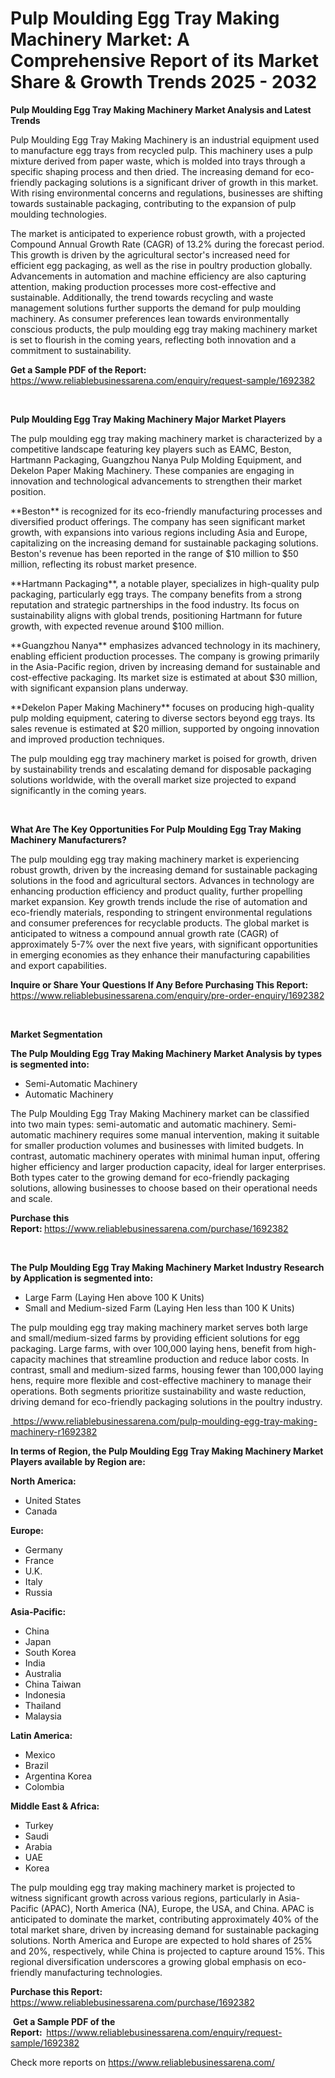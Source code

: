 <p><h1>Pulp Moulding Egg Tray Making Machinery Market: A Comprehensive Report of its Market Share & Growth Trends 2025 - 2032</h1></p><p><strong>Pulp Moulding Egg Tray Making Machinery Market Analysis and Latest Trends</strong></p>
<p><p>Pulp Moulding Egg Tray Making Machinery is an industrial equipment used to manufacture egg trays from recycled pulp. This machinery uses a pulp mixture derived from paper waste, which is molded into trays through a specific shaping process and then dried. The increasing demand for eco-friendly packaging solutions is a significant driver of growth in this market. With rising environmental concerns and regulations, businesses are shifting towards sustainable packaging, contributing to the expansion of pulp moulding technologies.</p><p>The market is anticipated to experience robust growth, with a projected Compound Annual Growth Rate (CAGR) of 13.2% during the forecast period. This growth is driven by the agricultural sector's increased need for efficient egg packaging, as well as the rise in poultry production globally. Advancements in automation and machine efficiency are also capturing attention, making production processes more cost-effective and sustainable. Additionally, the trend towards recycling and waste management solutions further supports the demand for pulp moulding machinery. As consumer preferences lean towards environmentally conscious products, the pulp moulding egg tray making machinery market is set to flourish in the coming years, reflecting both innovation and a commitment to sustainability.</p></p>
<p><strong>Get a Sample PDF of the Report:&nbsp;</strong> <a href="https://www.reliablebusinessarena.com/enquiry/request-sample/1692382?utm_campaign=3314&utm_medium=2&utm_source=Github&utm_content=ia&utm_term=27032025&utm_id=pulp-moulding-egg-tray-making-machinery">https://www.reliablebusinessarena.com/enquiry/request-sample/1692382</a></p>
<p>&nbsp;</p>
<p><strong>Pulp Moulding Egg Tray Making Machinery Major Market Players</strong></p>
<p><p>The pulp moulding egg tray making machinery market is characterized by a competitive landscape featuring key players such as EAMC, Beston, Hartmann Packaging, Guangzhou Nanya Pulp Molding Equipment, and Dekelon Paper Making Machinery. These companies are engaging in innovation and technological advancements to strengthen their market position.</p><p>**Beston** is recognized for its eco-friendly manufacturing processes and diversified product offerings. The company has seen significant market growth, with expansions into various regions including Asia and Europe, capitalizing on the increasing demand for sustainable packaging solutions. Beston's revenue has been reported in the range of $10 million to $50 million, reflecting its robust market presence.</p><p>**Hartmann Packaging**, a notable player, specializes in high-quality pulp packaging, particularly egg trays. The company benefits from a strong reputation and strategic partnerships in the food industry. Its focus on sustainability aligns with global trends, positioning Hartmann for future growth, with expected revenue around $100 million.</p><p>**Guangzhou Nanya** emphasizes advanced technology in its machinery, enabling efficient production processes. The company is growing primarily in the Asia-Pacific region, driven by increasing demand for sustainable and cost-effective packaging. Its market size is estimated at about $30 million, with significant expansion plans underway.</p><p>**Dekelon Paper Making Machinery** focuses on producing high-quality pulp molding equipment, catering to diverse sectors beyond egg trays. Its sales revenue is estimated at $20 million, supported by ongoing innovation and improved production techniques.</p><p>The pulp moulding egg tray machinery market is poised for growth, driven by sustainability trends and escalating demand for disposable packaging solutions worldwide, with the overall market size projected to expand significantly in the coming years.</p></p>
<p>&nbsp;</p>
<p><strong>What Are The Key Opportunities For Pulp Moulding Egg Tray Making Machinery Manufacturers?</strong></p>
<p><p>The pulp moulding egg tray making machinery market is experiencing robust growth, driven by the increasing demand for sustainable packaging solutions in the food and agricultural sectors. Advances in technology are enhancing production efficiency and product quality, further propelling market expansion. Key growth trends include the rise of automation and eco-friendly materials, responding to stringent environmental regulations and consumer preferences for recyclable products. The global market is anticipated to witness a compound annual growth rate (CAGR) of approximately 5-7% over the next five years, with significant opportunities in emerging economies as they enhance their manufacturing capabilities and export capabilities.</p></p>
<p><strong>Inquire or Share Your Questions If Any Before Purchasing This Report:</strong> <a href="https://www.reliablebusinessarena.com/enquiry/pre-order-enquiry/1692382?utm_campaign=3314&utm_medium=2&utm_source=Github&utm_content=ia&utm_term=27032025&utm_id=pulp-moulding-egg-tray-making-machinery">https://www.reliablebusinessarena.com/enquiry/pre-order-enquiry/1692382</a></p>
<p>&nbsp;</p>
<p><strong>Market Segmentation</strong></p>
<p><strong>The Pulp Moulding Egg Tray Making Machinery Market Analysis by types is segmented into:</strong></p>
<p><ul><li>Semi-Automatic Machinery</li><li>Automatic Machinery</li></ul></p>
<p><p>The Pulp Moulding Egg Tray Making Machinery market can be classified into two main types: semi-automatic and automatic machinery. Semi-automatic machinery requires some manual intervention, making it suitable for smaller production volumes and businesses with limited budgets. In contrast, automatic machinery operates with minimal human input, offering higher efficiency and larger production capacity, ideal for larger enterprises. Both types cater to the growing demand for eco-friendly packaging solutions, allowing businesses to choose based on their operational needs and scale.</p></p>
<p><strong>Purchase this Report:&nbsp;</strong><a href="https://www.reliablebusinessarena.com/purchase/1692382?utm_campaign=3314&utm_medium=2&utm_source=Github&utm_content=ia&utm_term=27032025&utm_id=pulp-moulding-egg-tray-making-machinery">https://www.reliablebusinessarena.com/purchase/1692382</a></p>
<p>&nbsp;</p>
<p><strong>The Pulp Moulding Egg Tray Making Machinery Market Industry Research by Application is segmented into:</strong></p>
<p><ul><li>Large Farm (Laying Hen above 100 K Units)</li><li>Small and Medium-sized Farm (Laying Hen less than 100 K Units)</li></ul></p>
<p><p>The pulp moulding egg tray making machinery market serves both large and small/medium-sized farms by providing efficient solutions for egg packaging. Large farms, with over 100,000 laying hens, benefit from high-capacity machines that streamline production and reduce labor costs. In contrast, small and medium-sized farms, housing fewer than 100,000 laying hens, require more flexible and cost-effective machinery to manage their operations. Both segments prioritize sustainability and waste reduction, driving demand for eco-friendly packaging solutions in the poultry industry.</p></p>
<p><a href="https://www.reliablebusinessarena.com/pulp-moulding-egg-tray-making-machinery-r1692382?utm_campaign=3314&utm_medium=2&utm_source=Github&utm_content=ia&utm_term=27032025&utm_id=pulp-moulding-egg-tray-making-machinery">&nbsp;https://www.reliablebusinessarena.com/pulp-moulding-egg-tray-making-machinery-r1692382</a></p>
<p><strong>In terms of Region, the Pulp Moulding Egg Tray Making Machinery Market Players available by Region are:</strong></p>
<p>
    <p> <strong> North America: </strong>
        <ul>
            <li>United States</li>
            <li>Canada</li>
        </ul>
        </p> 
    <p> <strong> Europe: </strong>
        <ul>
            <li>Germany</li>
            <li>France</li>
            <li>U.K.</li>
            <li>Italy</li>
            <li>Russia</li>
        </ul>
        </p> 
    <p> <strong> Asia-Pacific: </strong>
        <ul>
            <li>China</li>
            <li>Japan</li>
            <li>South Korea</li>
            <li>India</li>
            <li>Australia</li>
            <li>China Taiwan</li>
            <li>Indonesia</li>
            <li>Thailand</li>
            <li>Malaysia</li>
        </ul>
        </p> 
    <p> <strong> Latin America: </strong>
        <ul>
            <li>Mexico</li>
            <li>Brazil</li>
            <li>Argentina Korea</li>
            <li>Colombia</li>
        </ul>
        </p> 
    <p> <strong> Middle East & Africa: </strong>
        <ul>
            <li>Turkey</li>
            <li>Saudi</li>
            <li>Arabia</li>
            <li>UAE</li>
            <li>Korea</li>
        </ul>
    </p>
    </p>
<p><p>The pulp moulding egg tray making machinery market is projected to witness significant growth across various regions, particularly in Asia-Pacific (APAC), North America (NA), Europe, the USA, and China. APAC is anticipated to dominate the market, contributing approximately 40% of the total market share, driven by increasing demand for sustainable packaging solutions. North America and Europe are expected to hold shares of 25% and 20%, respectively, while China is projected to capture around 15%. This regional diversification underscores a growing global emphasis on eco-friendly manufacturing technologies.</p></p>
<p><strong>Purchase this Report: </strong><a href="https://www.reliablebusinessarena.com/purchase/1692382?utm_campaign=3314&utm_medium=2&utm_source=Github&utm_content=ia&utm_term=27032025&utm_id=pulp-moulding-egg-tray-making-machinery">https://www.reliablebusinessarena.com/purchase/1692382</a></p>
<p>&nbsp;<strong>Get a Sample PDF of the Report:&nbsp;&nbsp;</strong><a href="https://www.reliablebusinessarena.com/enquiry/request-sample/1692382?utm_campaign=3314&utm_medium=2&utm_source=Github&utm_content=ia&utm_term=27032025&utm_id=pulp-moulding-egg-tray-making-machinery">https://www.reliablebusinessarena.com/enquiry/request-sample/1692382</a></p>
<p><strong></strong></p>
<p>Check more reports on <a href="https://www.reliablebusinessarena.com/?utm_campaign=3314&utm_medium=2&utm_source=Github&utm_content=ia&utm_term=27032025&utm_id=pulp-moulding-egg-tray-making-machinery">https://www.reliablebusinessarena.com/</a></p>